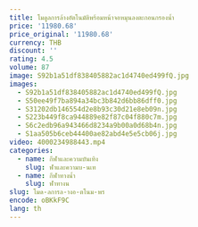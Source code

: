 ```yaml
---
title: โมดูลการล้างอัตโนมัติพร้อมหน้าจอหมุนลงตะกอนกรองน้ำ
price: '11980.68'
price_original: '11980.68'
currency: THB
discount: ''
rating: 4.5
volume: 87
image: S92b1a51df838405882ac1d4740ed499fQ.jpg
images:
  - S92b1a51df838405882ac1d4740ed499fQ.jpg
  - S50ee49f7ba894a34bc3b842d6bb86dff0.jpg
  - S31202db146554d2e8b93c30d21e8eb09n.jpg
  - S223b449f8ca944889e82f87c04f880c7m.jpg
  - S6c2edb96a943466d8234a9b00a0d68b4n.jpg
  - S1aa505b6ceb44400ae82abd4e5e5cb06j.jpg
video: 4000234988443.mp4
categories:
  - name: กีฬาและความบันเทิง
    slug: ฬาและความบ-นเท
  - name: กีฬาทางน้ำ
    slug: ฬาทางน
slug: โมด-ลการล-างอ-ตโนม-พร
encode: oBKkF9C
lang: th
---
```

  